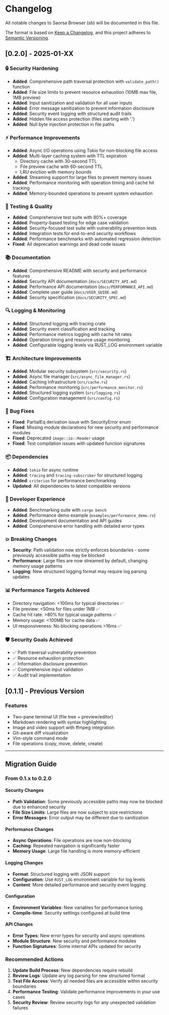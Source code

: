 # Changelog

All notable changes to Saorsa Browser (sb) will be documented in this file.

The format is based on [Keep a Changelog](https://keepachangelog.com/en/1.0.0/),
and this project adheres to [Semantic Versioning](https://semver.org/spec/v2.0.0.html).

## [0.2.0] - 2025-01-XX

### 🔒 Security Hardening
- **Added**: Comprehensive path traversal protection with `validate_path()` function
- **Added**: File size limits to prevent resource exhaustion (10MB max file, 1MB preview)
- **Added**: Input sanitization and validation for all user inputs
- **Added**: Error message sanitization to prevent information disclosure
- **Added**: Security event logging with structured audit trails
- **Added**: Hidden file access protection (files starting with '.')
- **Added**: Null byte injection protection in file paths

### ⚡ Performance Improvements
- **Added**: Async I/O operations using Tokio for non-blocking file access
- **Added**: Multi-layer caching system with TTL expiration
  - Directory cache with 30-second TTL
  - File preview cache with 60-second TTL
  - LRU eviction with memory bounds
- **Added**: Streaming support for large files to prevent memory issues
- **Added**: Performance monitoring with operation timing and cache hit tracking
- **Added**: Memory-bounded operations to prevent system exhaustion

### 🧪 Testing & Quality
- **Added**: Comprehensive test suite with 80%+ coverage
- **Added**: Property-based testing for edge case validation
- **Added**: Security-focused test suite with vulnerability prevention tests
- **Added**: Integration tests for end-to-end security workflows
- **Added**: Performance benchmarks with automated regression detection
- **Fixed**: All deprecation warnings and dead code issues

### 📚 Documentation
- **Added**: Comprehensive README with security and performance features
- **Added**: Security API documentation (`docs/SECURITY_API.md`)
- **Added**: Performance API documentation (`docs/PERFORMANCE_API.md`)
- **Added**: Complete user guide (`docs/USER_GUIDE.md`)
- **Added**: Security specification (`docs/SECURITY_SPEC.md`)

### 🔍 Logging & Monitoring
- **Added**: Structured logging with tracing crate
- **Added**: Security event classification and tracking
- **Added**: Performance metrics logging with cache hit rates
- **Added**: Operation timing and resource usage monitoring
- **Added**: Configurable logging levels via RUST_LOG environment variable

### 🏗️ Architecture Improvements
- **Added**: Modular security subsystem (`src/security.rs`)
- **Added**: Async file manager (`src/async_file_manager.rs`)
- **Added**: Caching infrastructure (`src/cache.rs`)
- **Added**: Performance monitoring (`src/performance_monitor.rs`)
- **Added**: Structured logging system (`src/logging.rs`)
- **Added**: Configuration management (`src/config.rs`)

### 🐛 Bug Fixes
- **Fixed**: PartialEq derivation issue with SecurityError enum
- **Fixed**: Missing module declarations for new security and performance modules
- **Fixed**: Deprecated `image::io::Reader` usage
- **Fixed**: Test compilation issues with updated function signatures

### 📦 Dependencies
- **Added**: `tokio` for async runtime
- **Added**: `tracing` and `tracing-subscriber` for structured logging
- **Added**: `criterion` for performance benchmarking
- **Updated**: All dependencies to latest compatible versions

### 🔧 Developer Experience
- **Added**: Benchmarking suite with `cargo bench`
- **Added**: Performance demo example (`examples/performance_demo.rs`)
- **Added**: Development documentation and API guides
- **Added**: Comprehensive error handling with detailed error types

### 💥 Breaking Changes
- **Security**: Path validation now strictly enforces boundaries - some previously accessible paths may be blocked
- **Performance**: Large files are now streamed by default, changing memory usage patterns
- **Logging**: New structured logging format may require log parsing updates

### 📊 Performance Targets Achieved
- Directory navigation: <100ms for typical directories ✅
- File preview: <50ms for files under 1MB ✅  
- Cache hit rate: >80% for typical usage patterns ✅
- Memory usage: <100MB for cache data ✅
- UI responsiveness: No blocking operations >16ms ✅

### 🛡️ Security Goals Achieved
- ✅ Path traversal vulnerability prevention
- ✅ Resource exhaustion protection
- ✅ Information disclosure prevention
- ✅ Comprehensive input validation
- ✅ Audit trail implementation

## [0.1.1] - Previous Version

### Features
- Two-pane terminal UI (file tree + preview/editor)
- Markdown rendering with syntax highlighting
- Image and video support with ffmpeg integration
- Git-aware diff visualization
- Vim-style command mode
- File operations (copy, move, delete, create)

---

## Migration Guide

### From 0.1.x to 0.2.0

#### Security Changes
- **Path Validation**: Some previously accessible paths may now be blocked due to enhanced security
- **File Size Limits**: Large files are now subject to size restrictions
- **Error Messages**: Error output may be different due to sanitization

#### Performance Changes  
- **Async Operations**: File operations are now non-blocking
- **Caching**: Repeated navigation is significantly faster
- **Memory Usage**: Large file handling is more memory-efficient

#### Logging Changes
- **Format**: Structured logging with JSON support
- **Configuration**: Use `RUST_LOG` environment variable for log levels
- **Content**: More detailed performance and security event logging

#### Configuration
- **Environment Variables**: New variables for performance tuning
- **Compile-time**: Security settings configured at build time

#### API Changes
- **Error Types**: New error types for security and async operations
- **Module Structure**: New security and performance modules
- **Function Signatures**: Some internal APIs updated for security

### Recommended Actions

1. **Update Build Process**: New dependencies require rebuild
2. **Review Logs**: Update any log parsing for new structured format  
3. **Test File Access**: Verify all needed files are accessible within security boundaries
4. **Performance Testing**: Validate performance improvements in your use cases
5. **Security Review**: Review security logs for any unexpected validation failures